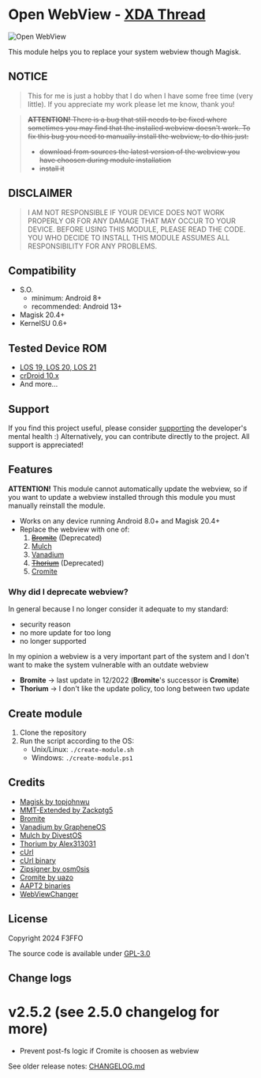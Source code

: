 # Open WebView - [XDA Thread](https://xdaforums.com/t/magisk-module-webview-open-webview.4496119/)

![Open WebView](https://raw.githubusercontent.com/Magisk-Modules-Alt-Repo/open_webview/master/img/logo.png)

This module helps you to replace your system webview though Magisk.

## NOTICE
> This for me is just a hobby that I do when I have some free time (very little). If you appreciate my work please let me know, thank you!

>~~**ATTENTION!** There is a bug that still needs to be fixed where sometimes you may find that the installed webview doesn't work. To fix this bug you need to manually install the webview, to do this just:~~
> - ~~download from sources the latest version of the webview you have choosen during module installation~~
> - ~~install it~~

## DISCLAIMER

>I AM NOT RESPONSIBLE IF YOUR DEVICE DOES NOT WORK PROPERLY OR FOR ANY DAMAGE THAT MAY OCCUR TO YOUR DEVICE. BEFORE USING THIS MODULE, PLEASE READ THE CODE. YOU WHO DECIDE TO INSTALL THIS MODULE ASSUMES ALL RESPONSIBILITY FOR ANY PROBLEMS.

## Compatibility

- S.O.
    - minimum: Android 8+
    - recommended: Android 13+
- Magisk 20.4+
- KernelSU 0.6+

## Tested Device ROM

- [LOS 19, LOS 20, LOS 21](https://lineageos.org/)
- [crDroid 10.x](https://crdroid.net/)
- And more...

## Support

If you find this project useful, please consider [supporting](https://www.paypal.me/f3ff0) the developer's mental health :)
Alternatively, you can contribute directly to the project. All support is appreciated!

## Features

**ATTENTION!** This module cannot automatically update the webview, so if you want to update a webview installed through this module you must manually reinstall the module.

- Works on any device running Android 8.0+ and Magisk 20.4+
- Replace the webview with one of:
    1. ~~[Bromite](https://github.com/bromite/bromite)~~ (Deprecated)
    2. [Mulch](https://gitlab.com/divested-mobile/mulch)
    3. [Vanadium](https://gitlab.com/grapheneos/platform_external_vanadium)
    4. ~~[Thorium](https://github.com/Alex313031/Thorium-Android)~~ (Deprecated)
    5. [Cromite](https://github.com/uazo/cromite)

### Why did I deprecate webview?

In general because I no longer consider it adequate to my standard:
- security reason
- no more update for too long
- no longer supported

In my opinion a webview is a very important part of the system and I don't want to make the system vulnerable with an outdate webview

- **Bromite** -> last update in 12/2022 (**Bromite**'s successor is **Cromite**)
- **Thorium** -> I don't like the update policy, too long between two update

## Create module

1. Clone the repository
2. Run the script according to the OS:
   - Unix/Linux: `./create-module.sh`
   - Windows: `./create-module.ps1`

## Credits

- [Magisk by topjohnwu](https://github.com/topjohnwu/Magisk)
- [MMT-Extended by Zackptg5](https://github.com/Zackptg5/MMT-Extended)
- [Bromite](https://github.com/bromite/bromite)
- [Vanadium by GrapheneOS](https://gitlab.com/grapheneos/platform_external_vanadium)
- [Mulch by DivestOS](https://gitlab.com/divested-mobile/mulch)
- [Thorium by Alex313031](https://github.com/Alex313031/thorium)
- [cUrl](https://github.com/curl/curl)
- [cUrl binary](https://github.com/F3FFO/compile_zlib_openssl_curl_android)
- [Zipsigner by osm0sis](https://github.com/Magisk-Modules-Repo/zipsigner)
- [Cromite by uazo](https://github.com/uazo/cromite)
- [AAPT2 binaries](https://github.com/skittles9823/QuickSwitch)
- [WebViewChanger](https://github.com/Lordify95/WebViewChanger)

## License

Copyright 2024 F3FFO

The source code is available under [GPL-3.0](https://github.com/Magisk-Modules-Alt-Repo/open_fonts/blob/master/LICENSE)

## Change logs

# v2.5.2 (see 2.5.0 changelog for more)

- Prevent post-fs logic if Cromite is choosen as webview

See older release notes: [CHANGELOG.md](CHANGELOG.md)
